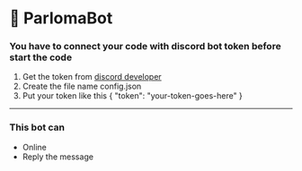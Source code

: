 # 🐬 ParlomaBot
### You have to connect your code with discord bot token before start the code
1. Get the token from [discord developer](https://discord.com/developers)
2. Create the file name config.json
3. Put your token like this
   {
	   "token": "your-token-goes-here"
   }
   
-------------------------------------

### This bot can
- Online
- Reply the message
